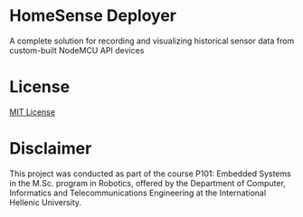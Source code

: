 # HomeSense Deployer

A complete solution for recording and visualizing historical sensor data from custom-built NodeMCU API devices

# License

[MIT License](./LICENSE)

# Disclaimer

This project was conducted as part of the course Ρ101: Embedded Systems in the M.Sc. program in Robotics, offered by the
Department of Computer, Informatics and Telecommunications Engineering at the International Hellenic University.